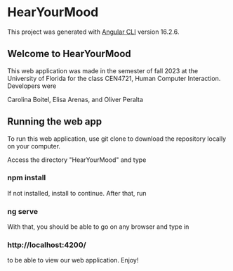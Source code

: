 # HearYourMood

This project was generated with [Angular CLI](https://github.com/angular/angular-cli) version 16.2.6.

## Welcome to HearYourMood

This web application was made in the semester of fall 2023 at the University of Florida for the class CEN4721, Human Computer Interaction. Developers were

Carolina Boitel, Elisa Arenas, and Oliver Peralta

## Running the web app

To run this web application, use git clone to download the repository locally on your computer.

Access the directory "HearYourMood" and type 

### npm install

If not installed, install to continue. After that, run 

### ng serve

With that, you should be able to go on any browser and type in 

### http://localhost:4200/

to be able to view our web application. Enjoy!
